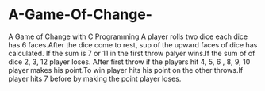 # A-Game-Of-Change-
A Game of Change with C Programming
A player rolls two dice each dice has 6 faces.After the dice come to rest, sup of the upward faces of dice has calculated.
If the sum is 7 or 11 in the first throw palyer wins.If the sum of of dice 2, 3, 12 player loses.
After first throw if the players hit 4, 5, 6 , 8, 9, 10 player makes his point.To win player hits his point on the other throws.If player hits 7 before by making the point player loses.
